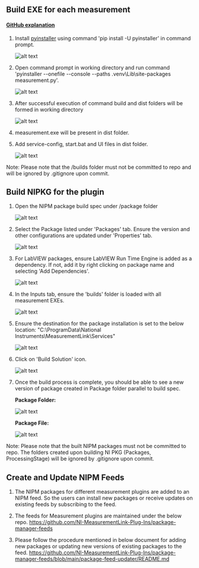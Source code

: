 ## Build EXE for each measurement

#### [GitHub explanation](https://github.com/ni/measurementlink-python?tab=readme-ov-file#create-executable-for-python-scripts)

1. Install [pyinstaller](https://pyinstaller.org/en/stable/) using command 'pip install -U pyinstaller' in command prompt.
      
   ![alt text](images/install-pyinstaller.png)

2. Open command prompt in working directory and run command 'pyinstaller --onefile --console --paths .venv\Lib\site-packages measurement.py'.

   ![alt text](images/build-exe.png)

3. After successful execution of command build and dist folders will be formed in working directory

   ![alt text](images/build-dist-folders.png)

4. measurement.exe will be present in dist folder.

5. Add service-config, start.bat and UI files in dist folder.

   ![alt text](images/dist-folder.png)


Note: Please note that the /builds folder must not be committed to repo and will be ignored by .gitignore upon commit.


## Build NIPKG for the plugin

1. Open the NIPM package build spec under /package folder
    
    ![alt text](images/package-folder.png)

2. Select the Package listed under 'Packages' tab. Ensure the version and other configurations are updated under 'Properties' tab.
    
    ![alt text](images/nipb-package-properties.png)

3. For LabVIEW packages, ensure LabVIEW Run Time Engine is added as a dependency. If not, add it by right clicking on package name and selecting 'Add Dependencies'.
    
    ![alt text](images/add-dependencies.png)

4. In the Inputs tab, ensure the 'builds' folder is loaded with all measurement EXEs. 

    ![alt text](images/nipb-inputs-tab.png)

5. Ensure the destination for the package installation is set to the below location:
    "C:\ProgramData\National Instruments\MeasurementLink\Services"

    ![alt text](images/nipb-destinations.png)

6. Click on 'Build Solution' icon.

    ![alt text](images/nipb-build-solution.png)

7. Once the build process is complete, you should be able to see a new version of package created in Package folder parallel to build spec.
    
    **Package Folder:**
   
    ![alt text](images/built-package.png)

    **Package File:**
   
    ![alt text](images/nipm-package-file.png)


Note: Please note that the built NIPM packages must not be committed to repo. The folders created upon building NI PKG (Packages, ProcessingStage) will be ignored by .gitignore upon commit.


## Create and Update NIPM Feeds
1. The NIPM packages for different measurement plugins are added to an NIPM feed. So the users can install new packages or receive updates on existing feeds by subscribing to the feed.

2. The feeds for Measurement plugins are maintained under the below repo.
https://github.com/NI-MeasurementLink-Plug-Ins/package-manager-feeds

3. Please follow the procedure mentioned in below document for adding new packages or updating new versions of existing packages to the feed.
https://github.com/NI-MeasurementLink-Plug-Ins/package-manager-feeds/blob/main/package-feed-updater/README.md





